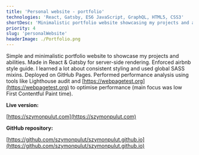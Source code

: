 ```yaml
---
title: 'Personal website - portfolio'
technologies: 'React, Gatsby, ES6 JavaScript, GraphQL, HTML5, CSS3'
shortDesc: 'Minimalistic portfolio website showcasing my projects and abilities.'
priority: 4
slug: 'personalWebsite'
headerImage: ./Portfolio.png
---
```


Simple and minimalistic portfolio website to showcase my projects and abilities. Made in React & Gatsby for server-side rendering. Enforced airbnb style guide. I learned a lot about consistent styling and used global SASS mixins. Deployed on GitHub Pages. Performed performance analysis using tools like Lighthouse audit and [https://webpagetest.org](https://webpagetest.org) to optimise performance (main focus was low First Contentful Paint time).

**Live version:**

[https://szymonpulut.com](https://szymonpulut.com)

**GitHub repository:**

[https://github.com/szymonpulut/szymonpulut.github.io](https://github.com/szymonpulut/szymonpulut.github.io)
